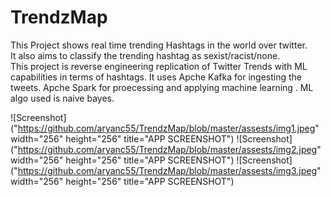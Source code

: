 # TrendzMap
This Project shows real time trending Hashtags in the world over twitter. </br>
It also aims to classify the trending hashtag as sexist/racist/none.<br>
This project is reverse engineering replication of Twitter Trends with ML capabilities in terms of hashtags.
It uses Apche Kafka for ingesting the tweets. Apche Spark for proecessing and applying machine learning .
ML algo used is naive bayes.<br>

![Screenshot]("https://github.com/aryanc55/TrendzMap/blob/master/assests/img1.jpeg" width="256" height="256" title="APP SCREENSHOT")
![Screenshot]("https://github.com/aryanc55/TrendzMap/blob/master/assests/img2.jpeg" width="256" height="256" title="APP SCREENSHOT")
![Screenshot]("https://github.com/aryanc55/TrendzMap/blob/master/assests/img3.jpeg" width="256" height="256" title="APP SCREENSHOT")

